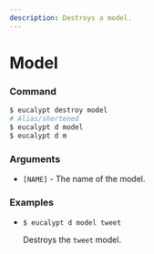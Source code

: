 ```yaml
---
description: Destroys a model.
---
```


# Model

### Command

```ruby
$ eucalypt destroy model
# Alias/shortened
$ eucalypt d model
$ eucalypt d m
```

### Arguments

* `[NAME]` - The name of the model.

### Examples

* `$ eucalypt d model tweet`

  Destroys the `tweet` model.

